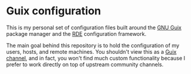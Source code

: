 

# Guix configuration

This is my personal set of configuration files built around the [GNU Guix](https://guix.gnu.org/) package manager and the [RDE](https://sr.ht/~abcdw/rde/) configuration framework.  

The main goal behind this repository is to hold the configuration of my users, hosts, and remote machines. You shouldn't view this as a [Guix channel](https://guix.gnu.org/manual/en/html_node/Channels.html), and in fact, you won't find much custom functionality because I prefer to work directly on top of upstream community channels.  

